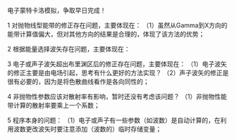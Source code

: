 电子蒙特卡洛模拟，争取早日完成！

1 对抛物线型能带的修正存在问题，主要体现在：
（1）虽然从Gamma到X方向的能带计算值偏大，但对其他方向的结果是合理的，体现了该方法的优势；

2 根据能量选择波矢存在问题，主要体现在：


3 电子或声子波矢超出布里渊区后的修正存在问题，主要体现在：
（1）电子波矢的修正主要是由电场引起，思考有什么更好的方法实现？
（2）声子波矢的修正是很有必要的，因为是将色散曲线看作是各向同性的；

4 非抛物性参数应该对散射率有影响，暂时还没有考虑该问题？
（1）非抛物性能带计算的散射率要乘上一个系数；

5 程序本身的问题：
（1）电子或声子有一些参数（如波数）是自动计算的，在利用波数更改波矢时要注意添加（波数的）临时存储变量；
